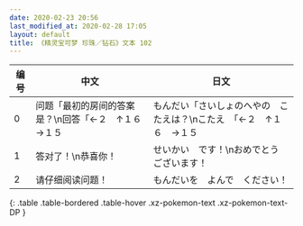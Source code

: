 ```yaml
---
date: 2020-02-23 20:56
last_modified_at: 2020-02-28 17:05
layout: default
title: 《精灵宝可梦 珍珠／钻石》文本 102
---
```

| 编号 | 中文 | 日文 |
| ---- | ---- | ---- |
| 0 | 问题「最初的房间的答案是？\n回答「←２　↑１６　→１５ | もんだい「さいしょのへやの　こたえは？\nこたえ　「←２　↑１６　→１５ |
| 1 | 答对了！\n恭喜你！ | せいかい　です！\nおめでとう　ございます！ |
| 2 | 请仔细阅读问题！ | もんだいを　よんで　ください！ |
{: .table .table-bordered .table-hover .xz-pokemon-text .xz-pokemon-text-DP }